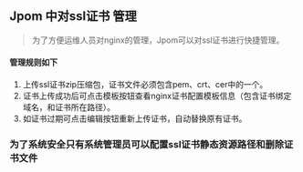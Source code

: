## Jpom 中对ssl证书 管理

> 为了方便运维人员对nginx的管理，Jpom可以对ssl证书进行快捷管理。

#### 管理规则如下

1. 上传ssl证书zip压缩包，证书文件必须包含pem、crt、cer中的一个。
2. 证书上传成功后可点击模板按钮查看nginx证书配置模板信息（包含证书绑定域名，和证书所在路径）。
3. 如证书过期可点击编辑按钮重新上传证书，自动替换原有证书。

###   为了系统安全只有系统管理员可以配置ssl证书静态资源路径和删除证书文件